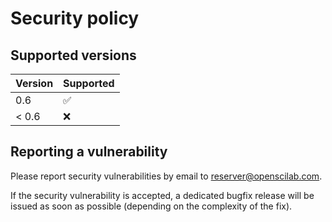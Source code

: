 # Security policy

## Supported versions

| Version       | Supported          |
| ------------- | ------------------ |
| 0.6           | :white_check_mark: |
| < 0.6         | :x:                |

## Reporting a vulnerability

Please report security vulnerabilities by email to [reserver@openscilab.com](mailto:reserver@openscilab.com "reserver@openscilab.com").

If the security vulnerability is accepted, a dedicated bugfix release will be issued as soon as possible (depending on the complexity of the fix).